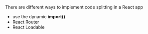 There are different ways to implement code splitting in a React app

- use the dynamic **import()**
- React Router
- React Loadable
